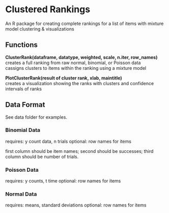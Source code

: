 
# Clustered Rankings  
An R package for creating complete rankings for a list of items with mixture model clustering & visualizations   
 
## Functions  
**ClusterRank(dataframe, datatype, weighted, scale, n.iter, row_names)**  
creates a full ranking from raw normal, binomial, or Poisson data  
cassigns clusters to items within the ranking using a mixture model   

**PlotClusterRank(result of cluster rank, xlab, maintitle)**     
creates a visualization showing the ranks with clusters and confidence intervals of ranks  

## Data Format  
See data folder for examples.  
### Binomial Data
requires: y count data, n trials
optional: row names for items

first column should be item names; second should be successes; third column should be number of trials.  

### Poisson Data
requires: y counts, t time
optional: row names for items

### Normal Data
requires: means, standard deviations
optional: row names for items

